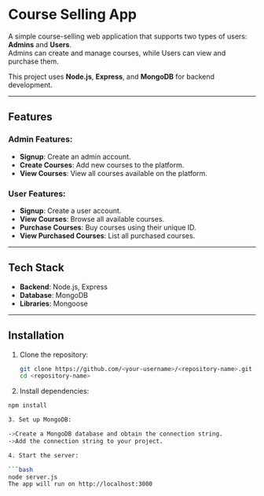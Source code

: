 # Course Selling App

A simple course-selling web application that supports two types of users: **Admins** and **Users**.  
Admins can create and manage courses, while Users can view and purchase them.  

This project uses **Node.js**, **Express**, and **MongoDB** for backend development.

---

## Features
### Admin Features:
- **Signup**: Create an admin account.
- **Create Courses**: Add new courses to the platform.
- **View Courses**: View all courses available on the platform.

### User Features:
- **Signup**: Create a user account.
- **View Courses**: Browse all available courses.
- **Purchase Courses**: Buy courses using their unique ID.
- **View Purchased Courses**: List all purchased courses.

---

## Tech Stack
- **Backend**: Node.js, Express
- **Database**: MongoDB
- **Libraries**: Mongoose

---

## Installation

1. Clone the repository:
   ```bash
   git clone https://github.com/<your-username>/<repository-name>.git
   cd <repository-name>
   
2. Install dependencies:
  ```bash
  npm install

3. Set up MongoDB:

  ->Create a MongoDB database and obtain the connection string.
  ->Add the connection string to your project.

4. Start the server:

  ```bash
  node server.js
  The app will run on http://localhost:3000
